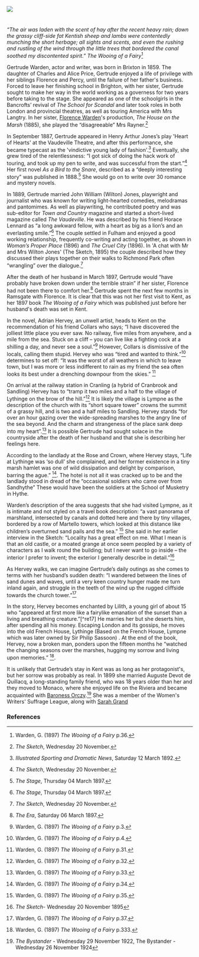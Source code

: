 <html><head></head><body><a href="https://dev.visual-essays.app"><img src="https://dev-visual-essays.netlify.app/images/ve-button.png"/></a>
<param author="Michelle Crowther" banner="/images/banners/19c.jpg" layout="vtl" title="Gertrude Warden (Gertrude Isabel Price) (1859-1925)" ve-config=""/>

<param aliases="Sandgate" eid="Q1000312" ve-entity=""/>
<param aliases="Hythe" eid="Q967166" ve-entity=""/>
<param aliases="Lympne" eid="Q2056118" ve-entity=""/>
<param aliases="Sandling" eid="Q1863660" ve-entity=""/>

#

_“The air was laden with the scent of hay after the recent heavy rain; down the grassy cliff-side fat Kentish sheep and lambs were contentedly munching the short herbage; all sights and scents, and even the rushing and rustling of the wind through the little trees that bordered the canal soothed my discontented spirit.”_ _The Wooing of a Fairy_[^ref1]
<param manifest="https://iiif.juncture-digital.org/wc:LympneCastle1830.jpg/manifest.json" ve-image-v2/>
<param manifest="https://iiif.juncture-digital.org/wc:Lympne_Castle%2C_Kent_-_geograph.org.uk_-_730491.jpg/manifest.json" ve-image-v2/>

Gertrude Warden, actor and writer, was born in Brixton in 1859. The daughter of Charles and Alice Price, Gertrude enjoyed a life of privilege with her siblings Florence and Percy, until the failure of her father's business. Forced to leave her finishing school in Brighton, with her sister, Gertrude sought to make her way in the world working as a governess for two years before taking to the stage. She appeared as one of the schoolgirls in the Bancrofts’ revival of _The School for Scandal_ and later took roles in both London and provincial theatres, as well as touring America with Mrs Langtry. In her sister, [Florence Warden](/19c/19c-florence-warden-biography)'s production, _The House on the Marsh_ (1885), she played the “disagreeable” Mrs Rayner.[^ref2] 
<param manifest="https://iiif.juncture-digital.org/wc:The_School_for_Scandal_%28BM_1868%2C0808.5776_2%29.jpg/manifest.json" ve-image-v2/>
<param manifest="https://iiif.juncture-digital.org/wc:Lillie_Langtry.jpg/manifest.json" ve-image-v2/>

In September 1887, Gertrude appeared in Henry Arthur Jones’s play 'Heart of Hearts' at the Vaudeville Theatre, and after this performance, she became typecast as the 'vindictive young lady of fashion'.[^ref3]    Eventually, she grew tired of the relentlessness: “I got sick of doing the hack work of touring, and took up my pen to write, and was successful from the start.”[^ref4]  Her first novel _As a Bird to the Snare_, described as a “deeply interesting story” was published in 1888.[^ref5]  She would go on to write over 30 romance and mystery novels.
<param manifest="https://iiif.juncture-digital.org/wc:Vaudeville_Theatre_London.jpg/manifest.json" ve-image-v2/>

In 1889, Gertrude married John William (Wilton) Jones, playwright and journalist who was known for writing light-hearted comedies, melodramas and pantomimes.  As well as playwriting, he contributed poetry and was sub-editor for _Town and Country_ magazine and started a short-lived magazine called _The Vaudeville_. He was described by his friend Horace Lennard as “a long awkward fellow, with a heart as big as a lion’s and an everlasting smile.”[^ref5]   The couple settled in Fulham and enjoyed a good working relationship, frequently co-writing and acting together, as shown in _Woman’s Proper Place_ (1896)  and _The Cruel City_ (1896).  In 'A chat with Mr and Mrs Wilton Jones' (The Sketch, 1895) the couple described how they discussed their plays together on their walks to Richmond Park often “wrangling” over the dialogue.[^ref6]
<param manifest="https://iiif.juncture-digital.org/wc:G_Durand_Saturday_Night_at_the_Victoria_Theatre_BL.jpg/manifest.json" ve-image-v2/>

After the death of her husband in March 1897, Gertrude would “have probably have broken down under the terrible strain” if her sister, Florence had not been there to comfort her.[^ref7]  Gertrude spent the next few months in Ramsgate with Florence.  It is clear that this was not her first visit to Kent, as her 1897 book _The Wooing of a Fairy_ which was published just before her husband's death was set in Kent.
<param manifest="https://iiif.juncture-digital.org/wc:Portret_van_Florence_Warden%2C_RP-F-2001-7-1358E-15.jpg/manifest.json" ve-image-v2/>

In the novel, Adrian Hervey, an unwell artist, heads to Kent on the recommendation of his friend Collars who says; “I have discovered the jolliest little place you ever saw. No railway, five miles from anywhere, and a mile from the sea. Stuck on a cliff – you can live like a fighting cock at a shilling a day, and never see a soul.”[^ref8] However, Collars is dismissive of the locals, calling them stupid. Hervey who was “tired and wanted to think.”[^ref9] determines to set off: “It was the worst of all weathers in which to leave town, but I was more or less indifferent to rain as my friend the sea often looks its best under a drenching downpour from the skies.” [^ref10]
<param manifest="https://iiif.juncture-digital.org/wc:Castle_Close%2C_Lympne_-_geograph.org.uk_-_1413598.jpg/manifest.json" ve-image-v2/>

On arrival at the railway station in Cranling (a hybrid of Cranbrook and Sandling) Hervey has to “tramp it two miles and a half to the village of Lythinge on the brow of the hill.”[^ref11] It is likely the village is Lympne as the description of the church with its “short square tower” crowns the summit of a grassy hill, and is two and a half miles to Sandling. Hervey stands “for over an hour gazing over the wide-spreading marshes to the angry line of the sea beyond. And the charm and strangeness of the place sank deep into my heart”.[^ref12]  It is possible Gertrude had sought solace in the countryside after the death of her husband and that she is describing her feelings here.
<param manifest="https://iiif.juncture-digital.org/wc:St_Stephen%2C_Lympne%2C_Kent_-_geograph.org.uk_-_326052.jpg/manifest.json" ve-image-v2/>
<param manifest="https://iiif.juncture-digital.org/wc:Sandling_Junction_station_%28postcard%29.jpg/manifest.json" ve-image-v2/>
<param center="Q7416406" ve-map="" zoom="15"/>

According to the landlady at the Rose and Crown, where Hervey stays, “Life at Lythinge was ‘so dull’ she complained, and her former existence in a tiny marsh hamlet was one of wild dissipation and delight by comparison, barring the ague.” [^ref13].  The hotel is not all it was cracked up to be and the landlady stood in dread of the “occasional soldiers who came over from Sandhythe” These would have been the soldiers at the School of Musketry in Hythe.
<param label="School of Musketry, Hythe" url="https://stor.artstor.org/stor/4ef7a1d3-e56d-464b-a53e-af0841504286" ve-image=""/>
<param attribution="Michelle Crowther" label="Hythe Military Canal" url="https://stor.artstor.org/stor/99116851-20a9-4b76-8cb3-7ddce7a43d3b" ve-image=""/> 
<param center="Q967166" ve-map="" zoom="15"/>
                                                                                                                                                     
Warden’s description of the area suggests that she had visited Lympne, as it is intimate and not styled on a travel book description: “a vast panorama of marshland, intersected by canals and dotted here and there by tiny villages, bordered by a row of Martello towers, which looked at this distance like children’s overturned sand pails and the sea.” [^ref14]  She said in her earlier interview in the Sketch: “Locality has a great effect on me. What I mean is that an old castle, or a moated grange at once seem peopled by a variety of characters as I walk round the building; but I never want to go inside – the interior I prefer to invent; the exterior I generally describe in detail.”[^ref15] 
<param manifest="https://iiif.juncture-digital.org/wc:Port_Lympne_%2837%29.JPG/manifest.json" ve-image-v2/>
<param manifest="https://iiif.juncture-digital.org/wc:Martello_Towers_14_and_15.jpg/manifest.json" ve-image-v2/>

As Hervey walks, we can imagine Gertrude’s daily outings as she comes to terms with her husband’s sudden death:
“I wandered between the lines of sand dunes and waves, until a very keen country hunger made me turn inland again, and struggle in the teeth of the wind up the rugged cliffside towards the church tower.”[^ref16] 
<param manifest="https://iiif.juncture-digital.org/wc:St_Stephen%2C_Lympne_2.JPG/manifest.json" ve-image-v2/>

In the story, Hervey becomes enchanted by Lilith, a young girl of about 15 who “appeared at first more like a fairylike emanation of the sunset than a living and breathing creature.”[^re17] He marries her but she deserts him, after spending all his money. Escaping London and its gossips, he moves into the old French House, Lythinge (Based on the French House, Lympne which was later owned by Sir Philip Sassoon) .  At the end of the book, Hervey, now a broken man, ponders upon the fifteen months he “watched the changing seasons over the marshes, hugging my sorrow and living upon memories.” [^ref18]. 
<param attribution="British library, public domain" label="Illustration on the front cover of The Wooing of a Fairy" url="https://stor.artstor.org/stor/e0d0f20a-3c3f-48db-ba79-f8fc85a1d38e" ve-image=""/>
<param center="Q2056118" ve-map="" zoom="15"/>

It is unlikely that Gertrude’s stay in Kent was as long as her protagonist's, but her sorrow was probably as real. In 1899 she married Auguste Devot de Quillacq, a long-standing family friend, who was 18 years older than her and they moved to Monaco, where she enjoyed life on the Riviera and became acquainted with [Baroness Orczy](/20c/20c-orczy-biography).[^ref19] She was a member of the Women's Writers' Suffrage League, along with [Sarah Grand](/19c/19c-grand-biography)
<param manifest="https://iiif.juncture-digital.org/wc:Baroness_Emma_Orczy_%28Bassano%29.jpg/manifest.json" ve-image-v2/>

### References

[^ref1]: Warden, G. (1897) _The Wooing of a Fairy_ p.36.   
[^ref2]: _The Sketch_, Wednesday 20 November.   
[^ref3]: _Illustrated Sporting and Dramatic News_, Saturday 12 March 1892.   
[^ref4]: _The Sketch_, Wednesday 20 November.   
[^ref5]: _The Stage_, Thursday 04 March 1897.   
[^ref6]: _The Sketch_, Wednesday 20 November.   
[^ref7]: _The Era_, Saturday 06 March 1897.   
[^ref8]: Warden, G. (1897) _The Wooing of a Fairy_ p.3.   
[^ref9]: Warden, G. (1897) _The Wooing of a Fairy_ p.4.   
[^ref10]: Warden, G. (1897) _The Wooing of a Fairy_ p.31.   
[^ref11]: Warden, G. (1897) _The Wooing of a Fairy_ p.32.   
[^ref12]: Warden, G. (1897) _The Wooing of a Fairy_ p.33.   
[^ref13]: Warden, G. (1897) _The Wooing of a Fairy_ p.34.   
[^ref14]: Warden, G. (1897) _The Wooing of a Fairy_ p.35.   
[^ref15]:  _The Sketch_- Wednesday 20 November 1895
[^ref16]: Warden, G. (1897) _The Wooing of a Fairy_ p.37.   
[^ref17]: Warden, G. (1897) _The Wooing of a Fairy_ p.38.   
[^ref18]: Warden, G. (1897) _The Wooing of a Fairy_ p.333.   
[^ref19]: _The Bystander_ - Wednesday 29 November 1922, The Bystander - Wednesday 26 November 1924
</body></html>